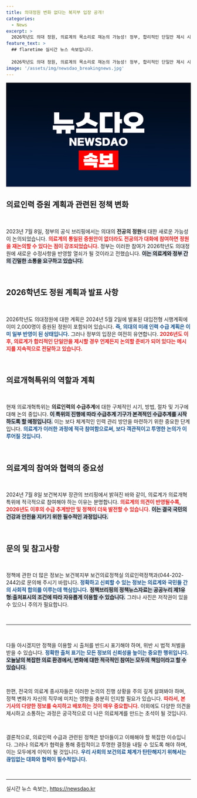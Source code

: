 ```yaml
---
title: 의대정원 변화 없다는 복지부 입장 공개!
categories:
  - News
excerpt: >
  2026학년도 의대 정원, 의료계의 목소리로 재논의 가능성! 정부, 합리적인 단일안 제시 시 언제든지 대화 열어준다. 여러분의 의견이 의료개혁을 이끌 수 있습니다!
feature_text: >
  ## flaretime 실시간 뉴스 속보입니다.

  2026학년도 의대 정원, 의료계의 목소리로 재논의 가능성! 정부, 합리적인 단일안 제시 시 언제든지 대화 열어준다. 여러분의 의견이 의료개혁을 이끌 수 있습니다!
image: '/assets/img/newsdao_breakingnews.jpg'
---
```


<p><img src="/assets/img/newsdao_breakingnews.jpg" alt="flaretime 속보" /></p>

<h2 data-ke-size="size26">의료인력 증원 계획과 관련된 정책 변화</h2>

<p data-ke-size="size16">&nbsp;</p>

<p>2023년 7월 8일, 정부의 공식 브리핑에서는 의대의 <b>전공의 정원</b>에 대한 새로운 가능성이 논의되었습니다. <b><span style="color: #ee2323;">의료계의 통일된 증원안이 없더라도 전공의가 대화에 참여하면 정원을 재논의할 수 있다는 점이 강조되었습니다.</span></b> 정부는 이러한 참여가 2026학년도 의대정원에 새로운 수정사항을 반영할 열쇠가 될 것이라고 전했습니다. <b><span style="background-color: #21538527;">이는 의료계와 정부 간의 긴밀한 소통을 요구하고 있습니다.</span></b> </p>

<p data-ke-size="size16">&nbsp;</p>

<h2 data-ke-size="size26">2026학년도 정원 계획과 발표 사항</h2>

<p data-ke-size="size16">&nbsp;</p>

<p>2026학년도 의대정원에 대한 계획은 2024년 5월 2일에 발표된 대입전형 시행계획에 이미 2,000명이 증원된 정원이 포함되어 있습니다. <b><span style="color: #1a5490;">즉, 의대의 미래 인력 수급 계획은 이미 일부 반영이 된 상태입니다.</span></b> 그러나 정부의 입장은 여전히 유연합니다. <b><span style="color: #ee2323;">2026년도 이후, 의료계가 합리적인 단일안을 제시할 경우 언제든지 논의할 준비가 되어 있다는 메시지를 지속적으로 전달하고 있습니다.</span></b></p>

<p data-ke-size="size16">&nbsp;</p>

<h2 data-ke-size="size26">의료개혁특위의 역할과 계획</h2>

<p data-ke-size="size16">&nbsp;</p>

<p>현재 의료개혁특위는 <b>의료인력의 수급추계</b>에 대한 구체적인 시기, 방법, 절차 및 기구에 대해 논의 중입니다. <b><span style="background-color: #21538527;">이 특위의 진행에 따라 수급추계 기구가 본격적인 수급추계를 시작하도록 할 예정입니다.</span></b> 이는 보다 체계적인 인력 관리 방안을 마련하기 위한 중요한 단계입니다. <b><span style="color: #1a5490;">의료계가 이러한 과정에 적극 참여함으로써, 보다 객관적이고 투명한 논의가 이루어질 것입니다.</span></b></p>

<p data-ke-size="size16">&nbsp;</p>

<h2 data-ke-size="size26">의료계의 참여와 협력의 중요성</h2>

<p data-ke-size="size16">&nbsp;</p>

<p>2024년 7월 8일 보건복지부 장관의 브리핑에서 밝혀진 바와 같이, 의료계가 의료개혁특위에 적극적으로 참여해야 하는 이유는 분명합니다. <b><span style="color: #ee2323;">의료계의 의견이 반영될수록, 2026년도 이후의 수급 추계방안 및 정책이 더욱 발전할 수 있습니다.</span></b> <b><span style="background-color: #21538527;">이는 결국 국민의 건강과 안전을 지키기 위한 필수적인 과정입니다.</span></b></p>

<p data-ke-size="size16">&nbsp;</p>

<h2 data-ke-size="size26">문의 및 참고사항</h2>

<p data-ke-size="size16">&nbsp;</p>

<p>정책에 관한 더 많은 정보는 보건복지부 보건의료정책실 의료인력정책과(044-202-2442)로 문의해 주시기 바랍니다. <b><span style="color: #1a5490;">정확하고 신뢰할 수 있는 정보는 의료계와 국민들 간의 사회적 합의를 이루는데 핵심입니다.</span></b> <b><span style="background-color: #21538527;">정책브리핑의 정책뉴스자료는 공공누리 제1유형:출처표시의 조건에 따라 자유롭게 이용할 수 있습니다.</span></b> 그러나 사진은 저작권이 있을 수 있으니 주의가 필요합니다. </p>

<p data-ke-size="size16">&nbsp;</p>

<hr>

<p data-ke-size="size16">&nbsp;</p> 

<p>다들 아시겠지만 정책을 이용할 시 출처를 반드시 표기해야 하며, 위반 시 법적 처벌을 받을 수 있습니다. <b><span style="color: #1a5490;">정확한 출처 표기는 모든 정보의 신뢰성을 높이는 중요한 행위입니다.</span></b> <b><span style="background-color: #21538527;">오늘날의 복잡한 의료 환경에서, 변화에 대한 적극적인 참여는 모두의 책임이라고 할 수 있습니다.</span></b> </p>

<p data-ke-size="size16">&nbsp;</p> 

<p>한편, 전국의 의료계 종사자들은 이러한 논의의 진행 상황을 주의 깊게 살펴봐야 하며, 정책 변화가 자신의 직무에 미치는 영향을 충분히 인지할 필요가 있습니다. <b><span style="color: #ee2323;">따라서, 본 기사의 다양한 정보를 숙지하고 배포하는 것이 매우 중요합니다.</span></b> 이외에도 다양한 의견을 제시하고 소통하는 과정은 궁극적으로 더 나은 의료체계를 만드는 초석이 될 것입니다. </p>

<p data-ke-size="size16">&nbsp;</p> 

<p>결론적으로, 의료인력 수급과 관련된 정책은 받아들이고 이해해야 할 복잡한 이슈입니다. 그러나 의료계가 협력을 통해 중립적이고 투명한 결정을 내릴 수 있도록 해야 하며, 이는 모두에게 이익이 될 것입니다. <b><span style="color: #1a5490;">우리 사회의 보건의료 체계가 탄탄해지기 위해서는 끊임없는 대화와 협력이 필수적입니다.</span></b> </p>

<p data-ke-size="size16">&nbsp;</p> 

<hr>
실시간 뉴스 속보는, <a href="https://newsdao.kr" rel="dofollow">https://newsdao.kr</a>


